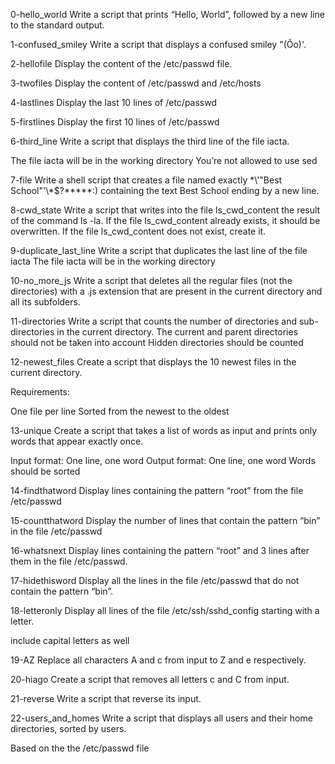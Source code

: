 0-hello_world
Write a script that prints “Hello, World”, followed by a new line to the standard output.


1-confused_smiley
Write a script that displays a confused smiley "(Ôo)'.


2-hellofile
Display the content of the /etc/passwd file.


3-twofiles
Display the content of /etc/passwd and /etc/hosts


4-lastlines
Display the last 10 lines of /etc/passwd




5-firstlines
Display the first 10 lines of /etc/passwd




6-third_line
Write a script that displays the third line of the file iacta.


The file iacta will be in the working directory
You’re not allowed to use sed




7-file
Write a shell script that creates a file named exactly \*\\'"Best School"\'\\*$\?\*\*\*\*\*:) containing the text Best School ending by a new line.


8-cwd_state
Write a script that writes into the file ls_cwd_content the result of the command ls -la. If the file ls_cwd_content already exists, it should be overwritten. If the file ls_cwd_content does not exist, create it.




9-duplicate_last_line
Write a script that duplicates the last line of the file iacta
The file iacta will be in the working directory


10-no_more_js
Write a script that deletes all the regular files (not the directories) with a .js extension that are present in the current directory and all its subfolders.


11-directories
Write a script that counts the number of directories and sub-directories in the current directory.
The current and parent directories should not be taken into account
Hidden directories should be counted




12-newest_files
Create a script that displays the 10 newest files in the current directory.


Requirements:


One file per line
Sorted from the newest to the oldest




13-unique
Create a script that takes a list of words as input and prints only words that appear exactly once.


Input format: One line, one word
Output format: One line, one word
Words should be sorted




14-findthatword
Display lines containing the pattern “root” from the file /etc/passwd


15-countthatword
Display the number of lines that contain the pattern “bin” in the file /etc/passwd


16-whatsnext
Display lines containing the pattern “root” and 3 lines after them in the file /etc/passwd.


17-hidethisword
Display all the lines in the file /etc/passwd that do not contain the pattern “bin”.




18-letteronly
Display all lines of the file /etc/ssh/sshd_config starting with a letter.


include capital letters as well




19-AZ
Replace all characters A and c from input to Z and e respectively.


20-hiago
Create a script that removes all letters c and C from input.




21-reverse
Write a script that reverse its input.


22-users_and_homes
Write a script that displays all users and their home directories, sorted by users.

Based on the the /etc/passwd file










